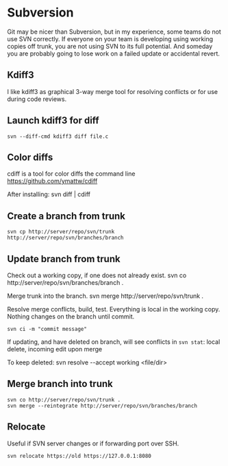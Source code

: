 Subversion
==========
Git may be nicer than Subversion, but in my experience, some teams do not use
SVN correctly. If everyone on your team is developing using working copies off
trunk, you are not using SVN to its full potential. And someday you are
probably going to lose work on a failed update or accidental revert.

Kdiff3
------
I like kdiff3 as graphical 3-way merge tool for resolving conflicts or for use
during code reviews.

Launch kdiff3 for diff
----------------------
    svn --diff-cmd kdiff3 diff file.c

Color diffs
-----------
cdiff is a tool for color diffs the command line
https://github.com/ymattw/cdiff

After installing:
    svn diff | cdiff

Create a branch from trunk
--------------------------
    svn cp http://server/repo/svn/trunk http://server/repo/svn/branches/branch

Update branch from trunk
------------------------
Check out a working copy, if one does not already exist.
    svn co http://server/repo/svn/branches/branch .

Merge trunk into the branch.
    svn merge http://server/repo/svn/trunk .

Resolve merge conflicts, build, test. Everything is local in the working copy.
Nothing changes on the branch until commit.

    svn ci -m "commit message"

If updating, and have deleted on branch, will see conflicts in `svn stat`:
  local delete, incoming edit upon merge

To keep deleted:
    svn resolve --accept working <file/dir>

Merge branch into trunk
-----------------------
    svn co http://server/repo/svn/trunk .
    svn merge --reintegrate http://server/repo/svn/branches/branch

Relocate
---------------
Useful if SVN server changes or if forwarding port over SSH.

    svn relocate https://old https://127.0.0.1:8080
